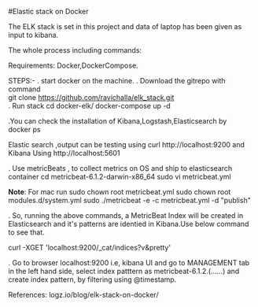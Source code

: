 #Elastic stack on Docker


The ELK stack is set in this project and data of laptop has been given as input to kibana.


The whole process including commands:

Requirements:
Docker,DockerCompose.

STEPS:-
. start docker on the machine.
. Download the gitrepo with command  
git clone https://github.com/ravichalla/elk_stack.git    
. Run stack
 cd docker-elk/
 docker-compose up -d

.You can check the installation of Kibana,Logstash,Elasticsearch by  
 docker ps

 Elastic search ,output can be testing using
 curl http://localhost:9200
 and Kibana Using
 http://localhost:5601

. Use metricBeats , to collect metrics on OS and ship to elasticsearch container
  cd metricbeat-6.1.2-darwin-x86_64
  sudo vi metricbeat.yml

**Note**: For mac run
  sudo chown root metricbeat.yml
  sudo chown root modules.d/system.yml
  sudo ./metricbeat -e -c metricbeat.yml -d "publish"

. So, running the above commands, a MetricBeat Index will be created in Elasticsearch and it's
  patterns are identied in Kibana.Use below command to see that.

  curl -XGET 'localhost:9200/_cat/indices?v&pretty'


. Go to browser localhost:9200 i.e, kibana UI and go to MANAGEMENT tab in the left hand side,
  select index patttern as metricbeat-6.1.2.(......)
  and create index pattern, by filtering using @timestamp.



References:
logz.io/blog/elk-stack-on-docker/
